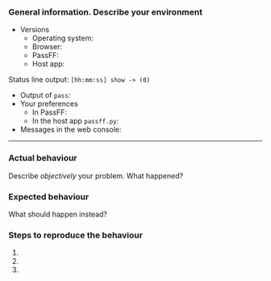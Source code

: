 ### General information. Describe your environment
<!-- Please give as much information as possible, thanks! -->

- Versions
  - Operating system: 
  - Browser: 
  - PassFF: 
  - Host app: 

Status line output: `[hh:mm:ss] show -> (0)`
<!-- Enable 'Show a status bar in the toolbar menu' at the bottom of the
PassFF Extension preferences. In the toolbar menu, select & copy-paste it. -->

<!-- If useful, tell us more! -->
- Output of `pass`: 
- Your preferences
  - In PassFF: 
  - In the host app `passff.py`: 
- Messages in the web console: 
<!-- Don't forget to enable logging in the web console -->

---

### Actual behaviour
Describe *objectively* your problem. What happened?

### Expected behaviour
What should happen instead?

### Steps to reproduce the behaviour
1.
2.
3.
